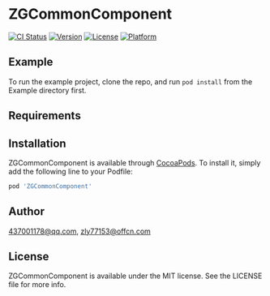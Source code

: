 # ZGCommonComponent

[![CI Status](https://img.shields.io/travis/437001178@qq.com/ZGCommonComponent.svg?style=flat)](https://travis-ci.org/437001178@qq.com/ZGCommonComponent)
[![Version](https://img.shields.io/cocoapods/v/ZGCommonComponent.svg?style=flat)](https://cocoapods.org/pods/ZGCommonComponent)
[![License](https://img.shields.io/cocoapods/l/ZGCommonComponent.svg?style=flat)](https://cocoapods.org/pods/ZGCommonComponent)
[![Platform](https://img.shields.io/cocoapods/p/ZGCommonComponent.svg?style=flat)](https://cocoapods.org/pods/ZGCommonComponent)

## Example

To run the example project, clone the repo, and run `pod install` from the Example directory first.

## Requirements

## Installation

ZGCommonComponent is available through [CocoaPods](https://cocoapods.org). To install
it, simply add the following line to your Podfile:

```ruby
pod 'ZGCommonComponent'
```

## Author

437001178@qq.com, zly77153@offcn.com

## License

ZGCommonComponent is available under the MIT license. See the LICENSE file for more info.
